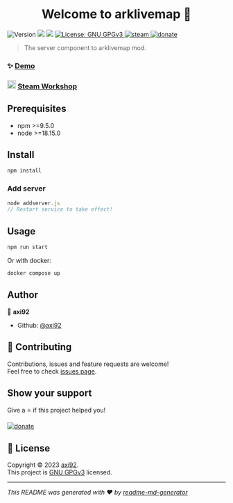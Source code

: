 <h1 align="center">Welcome to arklivemap 👋</h1>
<p>
  <img alt="Version" src="https://img.shields.io/badge/version-1.0.0-blue.svg?cacheSeconds=2592000" />
  <img src="https://img.shields.io/badge/npm-%3E%3D9.5.0-blue.svg" />
  <img src="https://img.shields.io/badge/node-%3E%3D18.15.0-blue.svg" />
  <a href="https://github.com/axi92/arkLiveMap/blob/master/LICENSE" target="_blank">
    <img alt="License: GNU GPGv3" src="https://img.shields.io/badge/License-GNU GPGv3-yellow.svg" />
  </a>
  <a href="https://steamcommunity.com/sharedfiles/filedetails/?id=2228258035" target="_blank">
    <img alt="steam" src="https://img.shields.io/badge/steam-Workshop-lightgrey" />
  </a>
  <a href="https://www.paypal.com/donate/?hosted_button_id=55XP6HK5C3ZWE" target="_blank">
    <img alt="donate" src="https://img.shields.io/badge/Donate-PayPal-green.svg" />
  </a>

</p>

> The server component to arklivemap mod.

### ✨ [Demo](https://arkmap.axi92.at/f17530e3-d292-4bcd-83be-f6e91d8d153c)
### <img alt="steam" width="20" height="20" src="https://upload.wikimedia.org/wikipedia/commons/8/83/Steam_icon_logo.svg" /> [Steam Workshop](https://steamcommunity.com/sharedfiles/filedetails/?id=2228258035)

## Prerequisites

- npm >=9.5.0
- node >=18.15.0

## Install

```sh
npm install
```

### Add server

```js
node addserver.js
// Restart service to take effect!
```


## Usage

```sh
npm run start
```

Or with docker:
```sh
docker compose up
```

## Author

👤 **axi92**

* Github: [@axi92](https://github.com/axi92)

## 🤝 Contributing

Contributions, issues and feature requests are welcome!<br />Feel free to check [issues page](https://github.com/axi92/arkLiveMap/issues).

## Show your support

Give a ⭐️ if this project helped you!

  <a href="https://www.paypal.com/donate/?hosted_button_id=55XP6HK5C3ZWE" target="_blank">
    <img alt="donate" src="https://img.shields.io/badge/Donate-PayPal-green.svg" />
  </a>

## 📝 License

Copyright © 2023 [axi92](https://github.com/axi92).<br />
This project is [GNU GPGv3](https://github.com/axi92/arkLiveMap/blob/master/LICENSE) licensed.

***
_This README was generated with ❤️ by [readme-md-generator](https://github.com/kefranabg/readme-md-generator)_